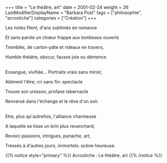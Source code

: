 +++
title = "Le théâtre, art"
date = 2001-02-24
weight = 26
LastModifierDisplayName = "Barbara Post"
tags = ["philosophie", "acrostiche"]
categories = ["Création"]
+++

Les notes filent, d'ans sublimés en romance

Et sans parole un chœur frappe aux tombeaux ouverts

Tremblés, de carton-pâte et rideaux en travers,

Humble théâtre, obscur, fausse joie ou démence

 \
Exsangue, vivifiée... Portraits vrais sans miroir,

Abîment l'être; cri sans fin: spectacle

Trouve son unisson, profane tabernacle

Renversé dans l'échange et le rêve d'un soir.

 \
Etre, plus qu'autrefois, l'alliance charmeuse

A laquelle se tisse un brin plus revanchard;

Revoici passions, intrigues, panache, art,

Tressés à d'autres jours, immortels: scène heureuse.

{{% notice style="primary" %}}
Acrostiche : Le théâtre, art
{{% /notice %}}
